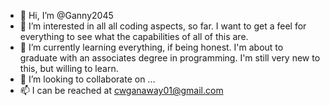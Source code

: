 - 👋 Hi, I’m @Ganny2045
- 👀 I’m interested in all all coding aspects, so far.  I want to get a feel for everything to see what the capabilities of all of this are.
- 🌱 I’m currently learning everything, if being honest.  I'm about to graduate with an associates degree in programming.  I'm still very new to this, but willing to learn.
- 💞️ I’m looking to collaborate on ...
- 📫 I can be reached at cwganaway01@gmail.com

<!---
Ganny2045/Ganny2045 is a ✨ special ✨ repository because its `README.md` (this file) appears on your GitHub profile.
You can click the Preview link to take a look at your changes.
--->
